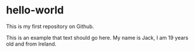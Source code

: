 # hello-world
This is my first repository on Github.


This is an example that text should go here.
My name is Jack, I am 19 years old and from Ireland.

